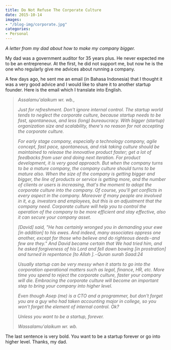 ```yaml
---
title: Do Not Refuse The Corporate Culture
date: 2015-10-14
images:
- "/blog-img/corporate.jpg"
categories:
- Personal
---
```


_A letter from my dad about how to make my company bigger._

My dad was a government auditor for 35 years plus. He never expected me to be an entrepreneur. At the first, he did not support me, but now he is the one who regularly give me advices about running a company.

A few days ago, he sent me an email (in Bahasa Indonesia) that I thought it was a very good advice and I would like to share it to another startup founder. Here is the email which I translate into English.

> _Assalamu'alaikum wr. wb.,_
>
>
> _Just for refreshment. Don't ignore internal control. The startup world tends to neglect the corporate culture, because startup needs to be fast, spontaneous, and less (long) bureaucracy. With bigger (startup) organization size and scalability, there's no reason for not accepting the corporate culture._
>
>
> _For early stage company, especially a technology company, agile concept, fast pace, spontaneous, and risk taking culture should be maintained to release the innovative product faster; get a lot of feedbacks from user and doing next iteration. For product development, it is very good approach. But when the company turns to be a mature company, the company culture should turns to be mature also. When the size of the company is getting bigger and bigger, the line of products or service is getting more, and the number of clients or users is increasing, that's the moment to adopt the corporate culture into the company. Of course, you'll get conflicts in every aspect in the company. Moreover if many people are involved in it, e.g. investors and employees, but this is an adjustment that the company need. Corporate culture will help you to control the operation of the company to be more efficient and stay effective, also it can secure your company asset._
>
>
> _[David] said, "He has certainly wronged you in demanding your ewe [in addition] to his ewes. And indeed, many associates oppress one another, except for those who believe and do righteous deeds - and few are they." And David became certain that We had tried him, and he asked forgiveness of his Lord and fell down bowing [in prostration] and turned in repentance [to Allah ]. - Quran surah Saad:24_
>
>
> _Usually startup can be very messy when it starts to go into the corporation operational matters such as legal, finance, HR, etc. More time you spend to reject the corporate culture, faster your company will die. Embracing the corporate culture will become an important step to bring your company into higher level._
>
>
> _Even though Asep (me) is a CTO and a programmer, but don't forget you are a guy who had taken accounting major in college, so you won't forget the element of internal control. Ok?_
>
>
> _Unless you want to be a startup, forever._
>
>
> _Wassalamu'alaikum wr. wb._

The last sentence is very bold. You want to be a startup forever or go into higher level. Thanks, my dad.
